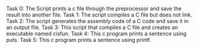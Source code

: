 Task 0: The Script prints a c file through the preprocessor and save the result into another file.
Task 1: The script compiles a C file but does not link.
Task 2: The script generates the assembly code of a C code and save it in an output file.
Task 3: This script that compiles a C file and creates an executable named cisfun.
Task 4: This c program prints a sentence using puts.
Task 5: This c program prints a sentence using printf.
